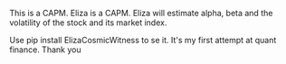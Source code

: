This is a CAPM. Eliza is a CAPM. Eliza will estimate alpha, beta and the volatility of the stock and its market index.

Use pip install ElizaCosmicWitness to se it. It's my first attempt at quant finance.
Thank you
